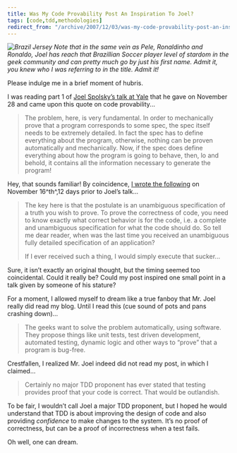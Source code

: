 ```yaml
---
title: Was My Code Provability Post An Inspiration To Joel?
tags: [code,tdd,methodologies]
redirect_from: "/archive/2007/12/03/was-my-code-provability-post-an-inspiration-to-joel.aspx/"
---
```


*![Brazil
Jersey](https://haacked.com/images/haacked_com/WindowsLiveWriter/DidJoelReadMyPostOnCodeProvability_211/BrazilJersey_3.jpg)
Note that in the same vein as Pele, Ronaldinho and Ronaldo, Joel has
reach that Brazillian Soccer player level of stardom in the geek
community and can pretty much go by just his first name. Admit it, you
knew who I was referring to in the title. Admit it!*

Please indulge me in a brief moment of hubris.

I was reading part 1 of [Joel Spolsky’s talk at
Yale](http://www.joelonsoftware.com/items/2007/12/03.html "Joel's Talk at Yale Part 1")
that he gave on November 28 and came upon this quote on code
provability...

> The problem, here, is very fundamental. In order to mechanically prove
> that a program corresponds to some spec, the spec itself needs to be
> extremely detailed. In fact the spec has to define everything about
> the program, otherwise, nothing can be proven automatically and
> mechanically. Now, if the spec does define everything about how the
> program is going to behave, then, lo and behold, it contains all the
> information necessary to generate the program!

Hey, that sounds familiar! By coincidence, [I wrote the
following](https://haacked.com/archive/2007/11/16/what-exactly-are-you-trying-to-prove.aspx "What exactly are you trying to prove")
on November 16^th^,12 days prior to Joel’s talk...

> The key here is that the postulate is an unambiguous specification of
> a truth you wish to prove. To prove the correctness of code, you need
> to know exactly what correct behavior is for the code, i.e. a complete
> and unambiguous specification for what the code should do. So tell me
> dear reader, when was the last time you received an unambiguous fully
> detailed specification of an application?
>
> If I ever received such a thing, I would simply execute that sucker...

Sure, it isn’t exactly an original thought, but the timing seemed too
coincidental. Could it really be? Could my post inspired one small point
in a talk given by someone of his stature?

For a moment, I allowed myself to dream like a true fanboy that Mr. Joel
really did read my blog. Until I read this (cue sound of pots and pans
crashing down)...

> The geeks want to solve the problem automatically, using software.
> They propose things like unit tests, test driven development,
> automated testing, dynamic logic and other ways to “prove” that a
> program is bug-free.

Crestfallen, I realized Mr. Joel indeed did not read my post, in which I
claimed...

> Certainly no major TDD proponent has ever stated that testing provides
> proof that your code is correct. That would be outlandish.

To be fair, I wouldn’t call Joel a major TDD proponent, but I hoped he
would understand that TDD is about improving the design of code and also
providing *confidence* to make changes to the system. It’s no proof of
correctness, but can be a proof of incorrectness when a test fails.

Oh well, one can dream.

